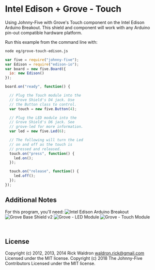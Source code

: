 <!--remove-start-->

# Intel Edison + Grove - Touch

<!--remove-end-->


Using Johnny-Five with Grove's Touch component on the Intel Edison Arduino Breakout. This shield and component will work with any Arduino pin-out compatible hardware platform.







Run this example from the command line with:
```bash
node eg/grove-touch-edison.js
```


```javascript
var five = require("johnny-five");
var Edison = require("edison-io");
var board = new five.Board({
  io: new Edison()
});

board.on("ready", function() {

  // Plug the Touch module into the
  // Grove Shield's D4 jack. Use
  // the Button class to control.
  var touch = new five.Button(4);

  // Plug the LED module into the
  // Grove Shield's D6 jack. See
  // grove-led for more information.
  var led = new five.Led(6);

  // The following will turn the Led
  // on and off as the touch is
  // pressed and released.
  touch.on("press", function() {
    led.on();
  });

  touch.on("release", function() {
    led.off();
  });
});


```








## Additional Notes
For this program, you'll need:
![Intel Edison Arduino Breakout](https://cdn.sparkfun.com//assets/parts/1/0/1/3/9/13097-06.jpg)
![Grove Base Shield v2](http://www.seeedstudio.com/depot/images/product/base%20shield%20V2_01.jpg)
![Grove - LED Module](http://www.seeedstudio.com/depot/images/product/Red%20LED_02.jpg)
![Grove - Touch Module](http://www.seeedstudio.com/wiki/images/0/01/Grove_-_touch_sensor_Photo.jpg)

&nbsp;

<!--remove-start-->

## License
Copyright (c) 2012, 2013, 2014 Rick Waldron <waldron.rick@gmail.com>
Licensed under the MIT license.
Copyright (c) 2018 The Johnny-Five Contributors
Licensed under the MIT license.

<!--remove-end-->
